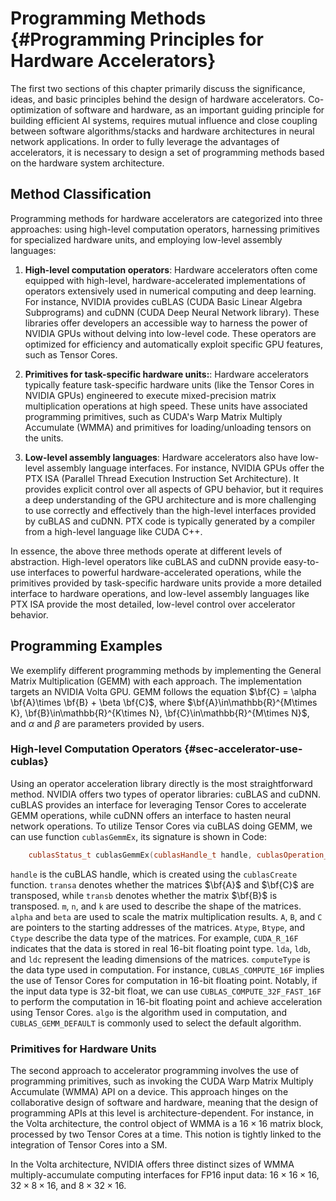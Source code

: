 # Programming Methods {#Programming Principles for Hardware Accelerators}

The first two sections of this chapter primarily discuss the
significance, ideas, and basic principles behind the design of hardware
accelerators. Co-optimization of software and hardware, as an important
guiding principle for building efficient AI systems, requires mutual
influence and close coupling between software algorithms/stacks and
hardware architectures in neural network applications. In order to fully
leverage the advantages of accelerators, it is necessary to design a set
of programming methods based on the hardware system architecture.

## Method Classification

Programming methods for hardware accelerators are categorized into three
approaches: using high-level computation operators, harnessing
primitives for specialized hardware units, and employing low-level
assembly languages:

1.  **High-level computation operators**: Hardware accelerators often
    come equipped with high-level, hardware-accelerated implementations
    of operators extensively used in numerical computing and deep
    learning. For instance, NVIDIA provides cuBLAS (CUDA Basic Linear
    Algebra Subprograms) and cuDNN (CUDA Deep Neural Network library).
    These libraries offer developers an accessible way to harness the
    power of NVIDIA GPUs without delving into low-level code. These
    operators are optimized for efficiency and automatically exploit
    specific GPU features, such as Tensor Cores.

2.  **Primitives for task-specific hardware units:**: Hardware
    accelerators typically feature task-specific hardware units (like
    the Tensor Cores in NVIDIA GPUs) engineered to execute
    mixed-precision matrix multiplication operations at high speed.
    These units have associated programming primitives, such as CUDA's
    Warp Matrix Multiply Accumulate (WMMA) and primitives for
    loading/unloading tensors on the units.

3.  **Low-level assembly languages**: Hardware accelerators also have
    low-level assembly language interfaces. For instance, NVIDIA GPUs
    offer the PTX ISA (Parallel Thread Execution Instruction Set
    Architecture). It provides explicit control over all aspects of GPU
    behavior, but it requires a deep understanding of the GPU
    architecture and is more challenging to use correctly and
    effectively than the high-level interfaces provided by cuBLAS and
    cuDNN. PTX code is typically generated by a compiler from a
    high-level language like CUDA C++.

In essence, the above three methods operate at different levels of
abstraction. High-level operators like cuBLAS and cuDNN provide
easy-to-use interfaces to powerful hardware-accelerated operations,
while the primitives provided by task-specific hardware units provide a
more detailed interface to hardware operations, and low-level assembly
languages like PTX ISA provide the most detailed, low-level control over
accelerator behavior.

## Programming Examples

We exemplify different programming methods by implementing the General
Matrix Multiplication (GEMM) with each approach. The implementation
targets an NVIDIA Volta GPU. GEMM follows the equation
$\bf{C} = \alpha \bf{A}\times \bf{B} + \beta \bf{C}$, where
$\bf{A}\in\mathbb{R}^{M\times K}, \bf{B}\in\mathbb{R}^{K\times N}, \bf{C}\in\mathbb{R}^{M\times N}$,
and $\alpha$ and $\beta$ are parameters provided by users.

### High-level Computation Operators {#sec-accelerator-use-cublas}

Using an operator acceleration library directly is the most
straightforward method. NVIDIA offers two types of operator libraries:
cuBLAS and cuDNN. cuBLAS provides an interface for leveraging Tensor
Cores to accelerate GEMM operations, while cuDNN offers an interface to
hasten neural network operations. To utilize Tensor Cores via cuBLAS
doing GEMM, we can use function `cublasGemmEx`, its signature is shown
in Code:

```cpp
    cublasStatus_t cublasGemmEx(cublasHandle_t handle, cublasOperation_t transa, cublasOperation_t transb, int m, int n, int k, const void *alpha, const void *A, cudaDataType_t Atype, int lda, const void *B, cudaDataType_t Btype, int ldb, const void *beta, void *C, cudaDataType_t Ctype, int ldc, cublasComputeType_t computeType, cublasGemmAlgo_t algo)
```

`handle` is the cuBLAS handle, which is created using the `cublasCreate`
function. `transa` denotes whether the matrices $\bf{A}$ and $\bf{C}$
are transposed, while `transb` denotes whether the matrix $\bf{B}$ is
transposed. `m`, `n`, and `k` are used to describe the shape of the
matrices. `alpha` and `beta` are used to scale the matrix multiplication
results. `A`, `B`, and `C` are pointers to the starting addresses of the
matrices. `Atype`, `Btype`, and `Ctype` describe the data type of the
matrices. For example, `CUDA_R_16F` indicates that the data is stored in
real 16-bit floating point type. `lda`, `ldb`, and `ldc` represent the
leading dimensions of the matrices. `computeType` is the data type used
in computation. For instance, `CUBLAS_COMPUTE_16F` implies the use of
Tensor Cores for computation in 16-bit floating point. Notably, if the
input data type is 32-bit float, we can use
`CUBLAS_COMPUTE_32F_FAST_16F` to perform the computation in 16-bit
floating point and achieve acceleration using Tensor Cores. `algo` is
the algorithm used in computation, and `CUBLAS_GEMM_DEFAULT` is commonly
used to select the default algorithm.

### Primitives for Hardware Units

The second approach to accelerator programming involves the use of
programming primitives, such as invoking the CUDA Warp Matrix Multiply
Accumulate (WMMA) API on a device. This approach hinges on the
collaborative design of software and hardware, meaning that the design
of programming APIs at this level is architecture-dependent. For
instance, in the Volta architecture, the control object of WMMA is a
$16\times16$ matrix block, processed by two Tensor Cores at a time. This
notion is tightly linked to the integration of Tensor Cores into a SM.

In the Volta architecture, NVIDIA offers three distinct sizes of WMMA
multiply-accumulate computing interfaces for FP16 input data:
$16\times16\times16$, $32\times8\times16$, and $8\times32\times16$.


[^1]: available at
    <https://docs.nvidia.com/cuda/inline-ptx-assembly/index.html>

